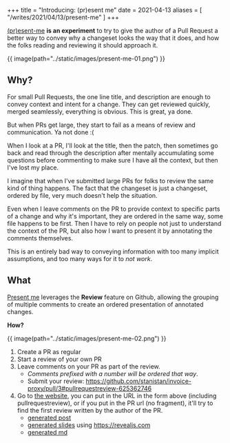 +++
title = "Introducing: (pr)esent me"
date = 2021-04-13
aliases = [
    "/writes/2021/04/13/present-me"
]
+++

[(pr)esent-me][1] **is an experiment** to try to give the author of a Pull Request
a better way to convey why a changeset looks the way that it does, and how the
folks reading and reviewing it should approach it.

{{ image(path="../static/images/present-me-01.png") }}

## Why?

For small Pull Requests, the one line title, and description
are enough to convey context and intent for a change. They
can get reviewed quickly, merged seamlessly, everything is obvious.
This is great, ya done.

But when PRs get large, they start to fail as a means of review and communication.
Ya not done :(

When I look at a PR, I'll look at the title, then the patch, then sometimes
go back and read through the description after mentally accumulating some questions
before commenting to make sure I have all the context, but then I've lost my place.

I imagine that when I've submitted large PRs for folks to review the same kind of thing
happens. The fact that the changeset is just a changeset, ordered by file,
very much doesn't help the situation.

Even when I leave comments on the PR to provide context to specific parts of a change
and why it's important, they are ordered in the same way, some file happens to be
first. Then I have to rely on people not just to understand the context of the PR,
but also how I want to present it by annotating the comments themselves.

This is an entirely bad way to conveying information with too many implicit assumptions,
and too many ways for it to _not work_.

## What

[Present me][1] leverages the __Review__ feature on Github, allowing the grouping of
multiple comments to create an ordered presentation of annotated changes.

__How?__

{{ image(path="../static/images/present-me-02.png") }}

1. Create a PR as regular
2. Start a review of your own PR
3. Leave comments on your PR as part of the review.
   - _Comments prefixed with a number will be ordered that way_.
   - Submit your review: <https://github.com/stanistan/invoice-proxy/pull/3#pullrequestreview-625362746>
4. Go to [the website][1], you can put in the URL in the form above (including pullrequestreview),
   or if you put in the PR url (no fragment), it'll try to find the first review
   written by the author of the PR.
   - [generated post](https://present-me.stanistan.dev/stanistan/invoice-proxy/pull/3/625362746/post)
   - [generated slides](https://present-me.stanistan.dev/stanistan/invoice-proxy/pull/3/625362746/slides) using <https://revealjs.com>
   - [generated md](https://present-me.stanistan.dev/stanistan/invoice-proxy/pull/3/625362746/md)

[1]: https://present-me.stanistan.dev
